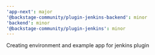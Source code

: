 ```yaml
---
'app-next': major
'@backstage-community/plugin-jenkins-backend': minor
'backend': minor
'@backstage-community/plugin-jenkins': minor
---
```


Creating environment and example app for jenkins plugin

